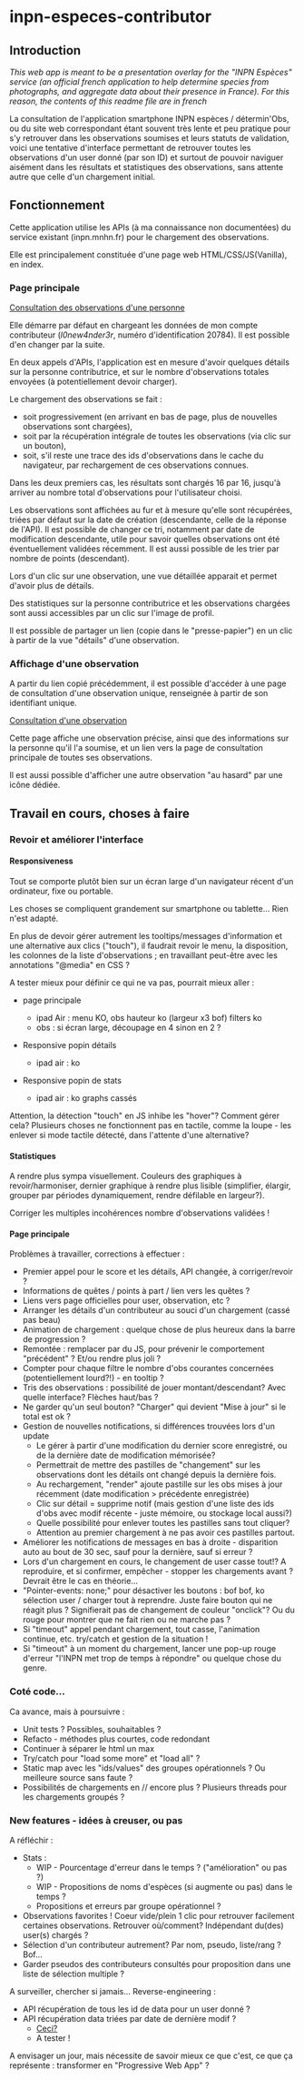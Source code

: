 # inpn-especes-contributor

## Introduction

_This web app is meant to be a presentation overlay for the "INPN Espèces" service (an official french application to help determine species from photographs, and aggregate data about their presence in France). For this reason, the contents of this readme file are in french_

La consultation de l'application smartphone INPN espèces / détermin'Obs, ou du site web correspondant étant souvent très lente et peu pratique pour s'y retrouver dans les observations soumises et leurs statuts de validation, voici une tentative d'interface permettant de retrouver toutes les observations d'un user donné (par son ID) et surtout de pouvoir naviguer aisément dans les résultats et statistiques des observations, sans attente autre que celle d'un chargement initial.

## Fonctionnement

Cette application utilise les APIs (à ma connaissance non documentées) du service existant (inpn.mnhn.fr) pour le chargement des observations.

Elle est principalement constituée d'une page web HTML/CSS/JS(Vanilla), en index.

### Page principale

[Consultation des observations d'une personne](https://www.nbuchon.me/inpn/)

Elle démarre par défaut en chargeant les données de mon compte contributeur (_l0new4nder3r_, numéro d'identification 20784). Il est possible d'en changer par la suite.

En deux appels d'APIs, l'application est en mesure d'avoir quelques détails sur la personne contributrice, et sur le nombre d'observations totales envoyées (à potentiellement devoir charger).

Le chargement des observations se fait :
- soit progressivement (en arrivant en bas de page, plus de nouvelles observations sont chargées),
- soit par la récupération intégrale de toutes les observations (via clic sur un bouton),
- soit, s'il reste une trace des ids d'observations dans le cache du navigateur, par rechargement de ces observations connues.

Dans les deux premiers cas, les résultats sont chargés 16 par 16, jusqu'à arriver au nombre total d'observations pour l'utilisateur choisi.

Les observations sont affichées au fur et à mesure qu'elle sont récupérées, triées par défaut sur la date de création (descendante, celle de la réponse de l'API). Il est possible de changer ce tri, notamment par date de modification descendante, utile pour savoir quelles observations ont été éventuellement validées récemment. Il est aussi possible de les trier par nombre de points (descendant).

Lors d'un clic sur une observation, une vue détaillée apparait et permet d'avoir plus de détails.

Des statistiques sur la personne contributrice et les observations chargées sont aussi accessibles par un clic sur l'image de profil.

Il est possible de partager un lien (copie dans le "presse-papier") en un clic à partir de la vue "détails" d'une observation.

### Affichage d'une observation

A partir du lien copié précédemment, il est possible d'accéder à une page de consultation d'une observation unique, renseignée à partir de son identifiant unique.

[Consultation d'une observation](https://www.nbuchon.me/inpn/singleObs.html?random=true)

Cette page affiche une observation précise, ainsi que des informations sur la personne qu'il l'a soumise, et un lien vers la page de consultation principale de toutes ses observations.

Il est aussi possible d'afficher une autre observation "au hasard" par une icône dédiée.


## Travail en cours, choses à faire

### Revoir et améliorer l'interface

#### Responsiveness

Tout se comporte plutôt bien sur un écran large d'un navigateur récent d'un ordinateur, fixe ou portable.

Les choses se compliquent grandement sur smartphone ou tablette... Rien n'est adapté.

En plus de devoir gérer autrement les tooltips/messages d'information et une alternative aux clics ("touch"), il faudrait revoir le menu, la disposition, les colonnes de la liste d'observations ; en travaillant peut-être avec les annotations "@media" en CSS ?

A tester mieux pour définir ce qui ne va pas, pourrait mieux aller :

* page principale
  * ipad Air : menu KO, obs hauteur ko (largeur x3 bof) filters ko
  * obs : si écran large, découpage en 4 sinon en 2 ?

* Responsive popin détails
  * ipad air : ko

* Responsive popin de stats
  * ipad air : ko graphs cassés

Attention, la détection "touch" en JS inhibe les "hover"? Comment gérer cela? Plusieurs choses ne fonctionnent pas en tactile, comme la loupe - les enlever si mode tactile détecté, dans l'attente d'une alternative?


#### Statistiques

A rendre plus sympa visuellement. Couleurs des graphiques à revoir/harmoniser, dernier graphique à rendre plus lisible (simplifier, élargir, grouper par périodes dynamiquement, rendre défilable en largeur?).

Corriger les multiples incohérences nombre d'observations validées !

#### Page principale

Problèmes à travailler, corrections à effectuer :
* Premier appel pour le score et les détails, API changée, à corriger/revoir ?
* Informations de quêtes / points à part / lien vers les quêtes ?
* Liens vers page officielles pour user, observation, etc ?
* Arranger les détails d'un contributeur au souci d'un chargement (cassé pas beau)
* Animation de chargement : quelque chose de plus heureux dans la barre de progression ?
* Remontée : remplacer par du JS, pour prévenir le comportement "précédent" ? Et/ou rendre plus joli ?
* Compter pour chaque filtre le nombre d'obs courantes concernées (potentiellement lourd?!) - en tooltip ?
* Tris des observations : possibilité de jouer montant/descendant? Avec quelle interface? Flèches haut/bas ?
* Ne garder qu'un seul bouton? "Charger" qui devient "Mise à jour" si le total est ok ?
* Gestion de nouvelles notifications, si différences trouvées lors d'un update
  * Le gérer à partir d'une modification du dernier score enregistré, ou de la dernière date de modification mémorisée?
  * Permettrait de mettre des pastilles de "changement" sur les observations dont les détails ont changé depuis la dernière fois.
  * Au rechargement, "render" ajoute pastille sur les obs mises à jour récemment (date modification > précédente enregistrée)
  * Clic sur détail = supprime notif (mais gestion d'une liste des ids d'obs avec modif récente - juste mémoire, ou stockage local aussi?)
  * Quelle possibilité pour enlever toutes les pastilles sans tout cliquer?
  * Attention au premier chargement à ne pas avoir ces pastilles partout.
* Améliorer les notifications de messages en bas à droite - disparition auto au bout de 30 sec, sauf pour la dernière, sauf si erreur ?
* Lors d'un chargement en cours, le changement de user casse tout!? A reproduire, et si confirmer, empêcher - stopper les chargements avant ? Devrait être le cas en théorie...
* "Pointer-events: none;" pour désactiver les boutons : bof bof, ko sélection user / charger tout à reprendre. Juste faire bouton qui ne réagit plus ? Signifierait pas de changement de couleur "onclick"? Ou du rouge pour montrer que ne fait rien ou ne marche pas ?
* Si "timeout" appel pendant chargement, tout casse, l'animation continue, etc. try/catch et gestion de la situation !
* Si "timeout" à un moment du chargement, lancer une pop-up rouge d'erreur "l'INPN met trop de temps à répondre" ou quelque chose du genre.

### Coté code...

Ca avance, mais à poursuivre :
* Unit tests ? Possibles, souhaitables ?
* Refacto - méthodes plus courtes, code redondant
* Continuer à séparer le html un max
* Try/catch pour "load some more" et "load all" ?
* Static map avec les "ids/values" des groupes opérationnels ? Ou meilleure source sans faute ?
* Possibilités de chargements en // encore plus ? Plusieurs threads pour les chargements groupés ?

### New features  - idées à creuser, ou pas

A réfléchir :
* Stats :
  * WIP - Pourcentage d'erreur dans le temps ? ("amélioration" ou pas ?)
  * WIP - Propositions de noms d'espèces (si augmente ou pas) dans le temps ?
  * Propositions et erreurs par groupe opérationnel ?
* Observations favorites ! Coeur vide/plein 1 clic pour retrouver facilement certaines observations. Retrouver où/comment? Indépendant du(des) user(s) chargés ?
* Sélection d'un contributeur autrement? Par nom, pseudo, liste/rang ? Bof...
* Garder pseudos des contributeurs consultés pour proposition dans une liste de sélection multiple ?

A surveiller, chercher si jamais... Reverse-engineering :
* API récupération de tous les id de data pour un user donné ?
* API récupération data triées par date de dernière modif ?
  * [Ceci?](https://inpn.mnhn.fr/inpn-especes/data?page=0&size=24&filtreStatutValidation=5&userIds=20784&sort=-datePublished)
  * A tester !

A envisager un jour, mais nécessite de savoir mieux ce que c'est, ce que ça représente : transformer en "Progressive Web App" ?
